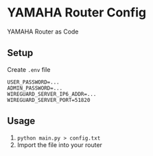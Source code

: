 # YAMAHA Router Config
YAMAHA Router as Code

## Setup
Create `.env` file

```
USER_PASSWORD=...
ADMIN_PASSWORD=...
WIREGUARD_SERVER_IP6_ADDR=...
WIREGUARD_SERVER_PORT=51820
```

## Usage
1. `python main.py > config.txt`
2. Import the file into your router
